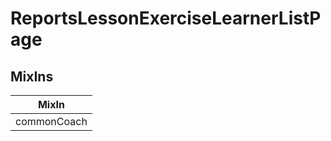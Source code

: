# ReportsLessonExerciseLearnerListPage

## MixIns

<!-- @vuese:ReportsLessonExerciseLearnerListPage:mixIns:start -->
|MixIn|
|---|
|commonCoach|

<!-- @vuese:ReportsLessonExerciseLearnerListPage:mixIns:end -->

